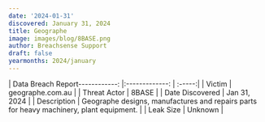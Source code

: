 ```yaml
---
date: '2024-01-31'
discovered: January 31, 2024
title: Geographe
image: images/blog/8BASE.png
author: Breachsense Support
draft: false
yearmonths: 2024/january
---
```


| Data Breach Report------------:     |:-------------:    | :-----:|
| Victim      | geographe.com.au      | 
| Threat Actor      | 8BASE      | 
| Date Discovered      | Jan 31, 2024      | 
| Description      | Geographe designs, manufactures and repairs parts for heavy machinery, plant equipment.      | 
| Leak Size      | Unknown      | 

